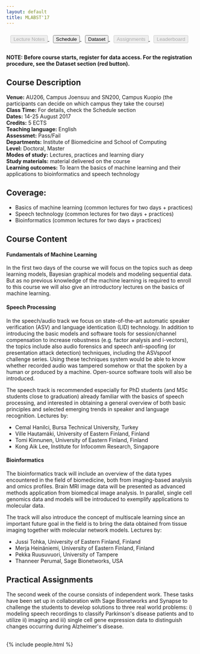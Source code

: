 ```yaml
---
layout: default
title: MLABST'17
---
```


<div style="text-align:center; padding:10px 0px 10px 0px;">
  <a href="#" style="margin-right:10px">
    <button type="button" class="btn btn-success btn-lg" disabled>Lecture Notes</button>
  </a>
  <a href="{{ site.url }}/{{ site.baseurl }}/schedule" style="margin-right:10px">
    <button type="button" class="btn btn-info btn-lg">Schedule</button>
  </a>
  <a href="{{ site.url }}/{{ site.baseurl }}/dataset" style="margin-right:10px">
    <button type="button" class="btn btn-danger btn-lg">Dataset</button>
  </a>
  <a href="#" style="margin-right:10px">
    <button type="button" class="btn btn-warning btn-lg" disabled>Assignments</button>
  </a>
  <a href="#" style="margin-right:10px">
    <button type="button" class="btn btn-primary btn-lg" disabled>Leaderboard</button>
  </a>
</div>

#### **NOTE:** Before course starts, register for data access. For the registration procedure, see the Dataset section (red button).

## Course Description
**Venue:** AU206, Campus Joensuu and SN200, Campus Kuopio (the participants can decide on which campus they take the course) <br />
**Class Time:** For details, check the Schedule section <br />
**Dates:** 14-25 August 2017 <br />
**Credits:** 5 ECTS <br />
**Teaching language:** English <br />
**Assessmet:** Pass/Fail <br />
**Departments:** Institute of Biomedicine and School of Computing <br />
**Level:** Doctoral, Master <br />
**Modes of study:** Lectures, practices and learning diary <br />
**Study materials:** material delivered on the course <br />
**Learning outcomes:** To learn the basics of machine learning and their applications to bioinformatics and speech technology


## Coverage:

* Basics of machine learning (common lectures for two days + practices)
* Speech technology (common lectures for two days + practices)
* Bioinformatics (common lectures for two days + practices)

## Course Content
#### **Fundamentals of Machine Learning**

In the first two days of the course we will focus on the topics such as deep learning models,
Bayesian graphical models and modeling sequential data. But as no previous knowledge of the
machine learning is required to enroll to this course we will also give an introductory lectures on
the basics of machine learning.

#### **Speech Processing**
In the speech/audio track we focus on state-of-the-art automatic speaker verification (ASV) and
language identication (LID) technology. In addition to introducing the basic models and software
tools for session/channel compensation to increase robustness (e.g. factor analysis and
i-vectors), the topics include also audio forensics and speech anti-spoofing (or presentation
attack detection) techniques, including the ASVspoof challenge series. Using these techniques
system would be able to know whether recorded audio was tampered somehow or that the
spoken by a human or produced by a machine. Open-source software tools will also be
introduced.

The speech track is recommended especially for PhD students (and MSc students close to
graduation) already familiar with the basics of speech processing, and interested in obtaining a
general overview of both basic principles and selected emerging trends in speaker and
language recognition. Lectures by:

- Cemal Hanilci, Bursa Technical University, Turkey
- Ville Hautamäki, University of Eastern Finland, Finland
- Tomi Kinnunen, University of Eastern Finland, Finland
- Kong Aik Lee,  Institute for Infocomm Research, Singapore

#### **Bioinformatics**
The bioinformatics track will include an overview of the data types encountered in the field of biomedicine, 
both from imaging-based analysis and omics profiles. Brain MRI image data will be presented as 
advanced methods application from biomedical image analysis. In parallel, single
cell genomics data and models will be introduced to exemplify applications to molecular data.

The track will also introduce the concept of multiscale learning since an important future goal in
the field is to bring the data obtained from tissue imaging together with molecular network
models. Lectures by:

- Jussi Tohka, University of Eastern Finland, Finland
- Merja Heinäniemi, University of Eastern Finland, Finland
- Pekka Ruusuvuori, University of Tampere
- Thanneer Perumal, Sage Bionetworks, USA

## Practical Assignments
The second week of the course consists of independent work. These tasks have been set up in collaboration with Sage Bionetworks and Synapse to challenge the students to develop solutions to three real world problems: i) modeling speech recordings to classify Parkinson's disease patients and to utilize ii) imaging and iii) single cell gene expression data to distinguish changes occurring during Alzheimer's disease. 

<br />
{% include people.html %}

